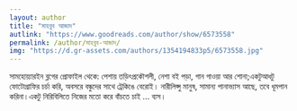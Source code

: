 ```yaml
---
layout: author
title: "মাহবুব আজাদ"
autlink: "https://www.goodreads.com/author/show/6573558"
permalink: /author/মাহবুব-আজাদ/
img: "https://d.gr-assets.com/authors/1354194833p5/6573558.jpg"
---
```

সামহোয়্যারইন ব্লগের প্রোফাইল থেকে: পেশায় তড়িৎপ্রকৌশলী, নেশা বই পড়া, গান গাওয়া আর শোনা;একটুআধটু ফোটোগ্রাফির চর্চা করি, অবসরে বন্ধুদের সাথে ট্রেকিঙে বেরোই। নারীলিপ্সু মানুষ, সামান্য পানাভ্যাস আছে, তবে ধূমপান করিনা।একটু নিরিবিলিতে নিজের মতো করে বাঁচতে চাই ... ব্যস।